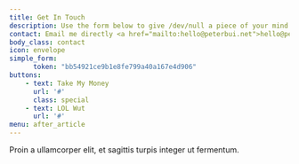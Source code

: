 ```yaml
---
title: Get In Touch
description: Use the form below to give /dev/null a piece of your mind.
contact: Email me directly <a href="mailto:hello@peterbui.net">hello@peterbui.net</a>,<br/> skype: astroboysoup or<br/> call <a href="tel:+61 413 49 4947">+61 413 49 49 47</a>
body_class: contact
icon: envelope
simple_form:
      token: "bb54921ce9b1e8fe799a40a167e4d906"
buttons:
    - text: Take My Money
      url: '#'
      class: special
    - text: LOL Wut
      url: '#'  
menu: after_article      
---
```

Proin a ullamcorper elit, et sagittis turpis integer ut fermentum.